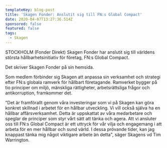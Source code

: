 ```yaml
---
templateKey: blog-post
title: 'Skagen Fonder: Anslutit sig till FN:s Global Compact'
date: 2020-04-07T13:27:36.514Z
sponsored: false
featured: false
tags:
  - Skagen
---
```

STOCKHOLM (Fonder Direkt) Skagen Fonder har anslutit sig till världens största hållbarhetsinitiativ för företag, FN:s Global Compact.

Det skriver Skagen Fonder på sin hemsida.

Som medlem förbinder sig Skagen att anpassa sin verksamhet och strategi efter FN:s globala ramverk för hållbart företagande. Ramverket bygger på tio principer om miljö, mänskliga rättigheter, arbetsrättsliga frågor och antikorruption, framkommer det.

"Det är framförallt genom våra investeringar som vi på Skagen kan göra konkret skillnad i arbetet för en hållbar utveckling. Vi vill också själva ha en hållbar affärsverksamhet. Detta är uppskattat av våra medarbetare och speglar de principer som styr vårt sätt att tänka och agera. Att vi ansluter oss till FN:s Global Compact är ett uttryck för vår vilja och engagemang i att arbeta för en mer hållbar och sund värld. I dessa prövande tider, kan jag knappast tänka mig något viktigare arbete än detta", säger Skagens vd Tim Warrington.